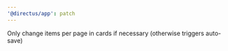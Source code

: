 ```yaml
---
'@directus/app': patch
---
```


Only change items per page in cards if necessary (otherwise triggers auto-save)
